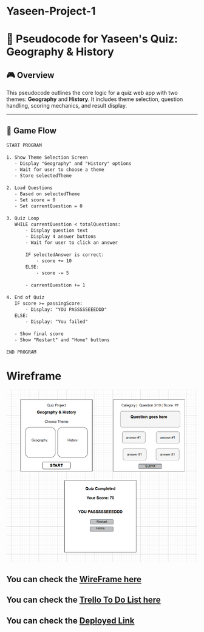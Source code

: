 # Yaseen-Project-1

# 🧠 Pseudocode for Yaseen's Quiz: Geography & History

## 🎮 Overview
This pseudocode outlines the core logic for a quiz web app with two themes: **Geography** and **History**. It includes theme selection, question handling, scoring mechanics, and result display.

---

## 🔁 Game Flow

```plaintext
START PROGRAM

1. Show Theme Selection Screen
   - Display "Geography" and "History" options
   - Wait for user to choose a theme
   - Store selectedTheme

2. Load Questions
   - Based on selectedTheme
   - Set score = 0
   - Set currentQuestion = 0

3. Quiz Loop
   WHILE currentQuestion < totalQuestions:
       - Display question text
       - Display 4 answer buttons
       - Wait for user to click an answer

       IF selectedAnswer is correct:
           - score += 10
       ELSE:
           - score -= 5

       - currentQuestion += 1

4. End of Quiz
   IF score >= passingScore:
       - Display: "YOU PASSSSSEEEDDD"
   ELSE:
       - Display: "You failed"

   - Show final score
   - Show "Restart" and "Home" buttons

END PROGRAM

```
# Wireframe 

![Wireframe of Yasee's Quiz UI](./assets/images/wireframe.png)

## You can check the [WireFrame here](https://drive.google.com/drive/folders/1LMUCB4N2V3ZH1M2t5TxaWbozZPM4_8dT?usp=sharing)

## You can check the [Trello To Do List here](https://trello.com/invite/b/686e6356dd76c4f90af1e074/ATTIa5090a38d96e271c7c063ae7ace02ab99A80F9AA/ga-project-1)


## You can check the [Deployed Link](yaseen-quiz-updated.surge.sh)

